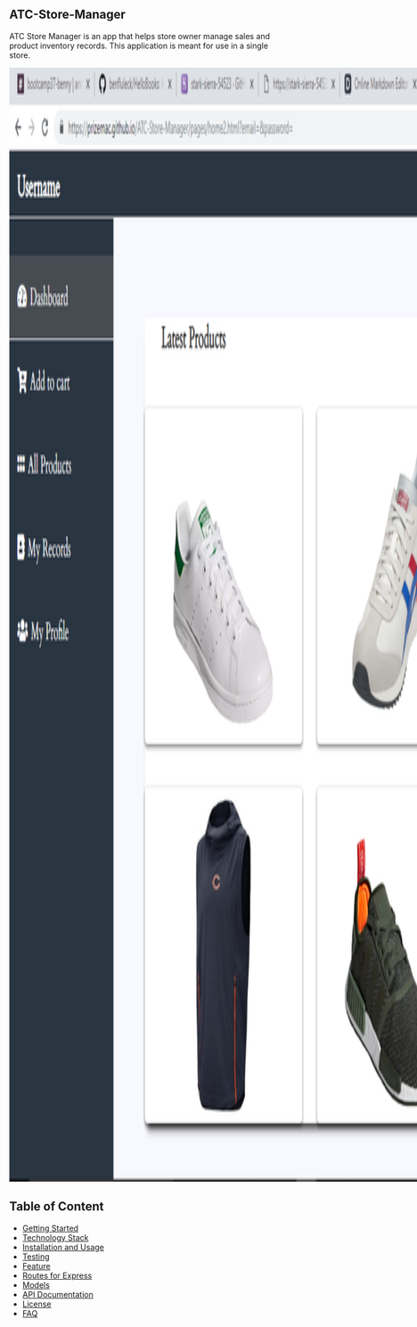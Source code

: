 ## ATC-Store-Manager

ATC Store Manager is an app that helps store owner manage sales and product inventory records. This application is meant for use in a single store.

<img src="./ui/img/Capture.PNG" style="max-width: 1200px; height: 50vh">

## Table of Content

- [Getting Started](#Getting-Started)
- [Technology Stack](#Technology-Stack)
- [Installation and Usage](#Installation-and-Usage)
- [Testing](#Testing)
- [Feature](#Features)
- [Routes for Express](#Routes-for-Express)
- [Models](#Models)
- [API Documentation](#API-Documentation)
- [License](#License)
- [FAQ](#FAQ)

